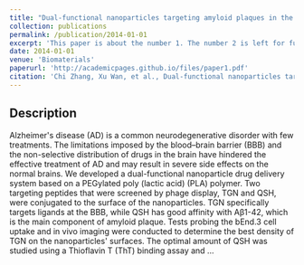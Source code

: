 ```yaml
---
title: "Dual-functional nanoparticles targeting amyloid plaques in the brains of Alzheimer's disease mice"
collection: publications
permalink: /publication/2014-01-01
excerpt: 'This paper is about the number 1. The number 2 is left for future work.'
date: 2014-01-01
venue: 'Biomaterials'
paperurl: 'http://academicpages.github.io/files/paper1.pdf'
citation: 'Chi Zhang, Xu Wan, et al., Dual-functional nanoparticles targeting amyloid plaques in the brains of Alzheimer’s disease mice [J]. <i>Biomaterials</i>，2014(35):456-465'
---
```


## Description
Alzheimer's disease (AD) is a common neurodegenerative disorder with few treatments. The limitations imposed by the blood–brain barrier (BBB) and the non-selective distribution of drugs in the brain have hindered the effective treatment of AD and may result in severe side effects on the normal brains. We developed a dual-functional nanoparticle drug delivery system based on a PEGylated poly (lactic acid) (PLA) polymer. Two targeting peptides that were screened by phage display, TGN and QSH, were conjugated to the surface of the nanoparticles. TGN specifically targets ligands at the BBB, while QSH has good affinity with Aβ1-42, which is the main component of amyloid plaque. Tests probing the bEnd.3 cell uptake and in vivo imaging were conducted to determine the best density of TGN on the nanoparticles' surfaces. The optimal amount of QSH was studied using a Thioflavin T (ThT) binding assay and …
